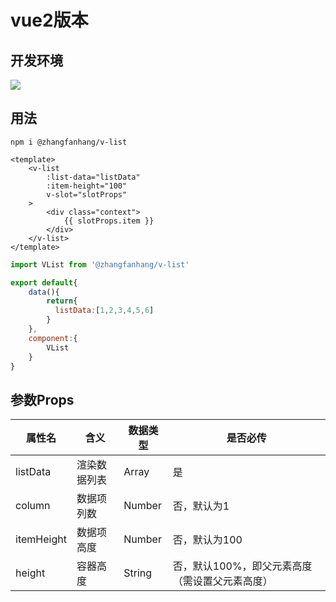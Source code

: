 # vue2版本

## 开发环境

![](https://img.shields.io/badge/vue-2.6.14-4FC08D?logo=Vue.js&?style=flat-square)


## 用法

```shell
npm i @zhangfanhang/v-list
```

```vue
<template>
    <v-list
        :list-data="listData"
        :item-height="100"
        v-slot="slotProps"
    >
        <div class="context">
            {{ slotProps.item }}
        </div>
    </v-list>
</template>
```

```js
import VList from '@zhangfanhang/v-list'

export default{
    data(){
        return{
          listData:[1,2,3,4,5,6]
        }
    },
    component:{
        VList
    }
}
```



## 参数Props

| 属性名     | 含义         | 数据类型 | 是否必传                                       |
| ---------- | ------------ | -------- | ---------------------------------------------- |
| listData   | 渲染数据列表 | Array    | 是                                             |
| column     | 数据项列数   | Number   | 否，默认为1                                    |
| itemHeight | 数据项高度   | Number   | 否，默认为100                                  |
| height     | 容器高度     | String   | 否，默认100%，即父元素高度（需设置父元素高度） |

